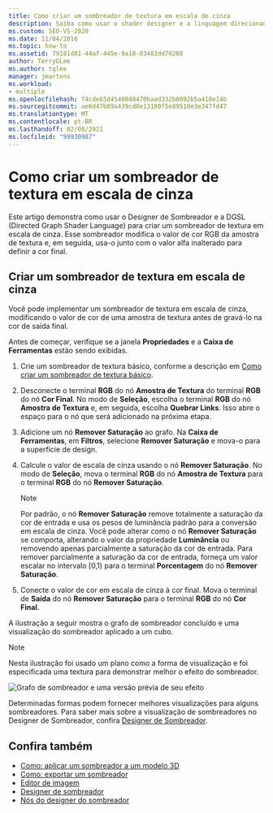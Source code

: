 ```yaml
---
title: Como criar um sombreador de textura em escala de cinza
description: Saiba como usar o shader designer e a linguagem direcionada do grafo Shader para criar um sombreador de textura em escala de cinza que modifica o valor de cor RGB do exemplo de textura.
ms.custom: SEO-VS-2020
ms.date: 11/04/2016
ms.topic: how-to
ms.assetid: 79181d81-44af-445e-9a18-03483dd70260
author: TerryGLee
ms.author: tglee
manager: jmartens
ms.workload:
- multiple
ms.openlocfilehash: f4cde65d4540840470baad332b8092b5a410e14b
ms.sourcegitcommit: ae6d47b09a439cd0e13180f5e89510e3e347fd47
ms.translationtype: MT
ms.contentlocale: pt-BR
ms.lasthandoff: 02/08/2021
ms.locfileid: "99930987"
---
```

# <a name="how-to-create-a-grayscale-texture-shader"></a>Como criar um sombreador de textura em escala de cinza

Este artigo demonstra como usar o Designer de Sombreador e a DGSL (Directed Graph Shader Language) para criar um sombreador de textura em escala de cinza. Esse sombreador modifica o valor de cor RGB da amostra de textura e, em seguida, usa-o junto com o valor alfa inalterado para definir a cor final.

## <a name="create-a-grayscale-texture-shader"></a>Criar um sombreador de textura em escala de cinza

Você pode implementar um sombreador de textura em escala de cinza, modificando o valor de cor de uma amostra de textura antes de gravá-lo na cor de saída final.

Antes de começar, verifique se a janela **Propriedades** e a **Caixa de Ferramentas** estão sendo exibidas.

1. Crie um sombreador de textura básico, conforme a descrição em [Como criar um sombreador de textura básico](../designers/how-to-create-a-basic-texture-shader.md).

2. Desconecte o terminal **RGB** do nó **Amostra de Textura** do terminal **RGB** do nó **Cor Final**. No modo de **Seleção**, escolha o terminal **RGB** do nó **Amostra de Textura** e, em seguida, escolha **Quebrar Links**. Isso abre o espaço para o nó que será adicionado na próxima etapa.

3. Adicione um nó **Remover Saturação** ao grafo. Na **Caixa de Ferramentas**, em **Filtros**, selecione **Remover Saturação** e mova-o para a superfície de design.

4. Calcule o valor de escala de cinza usando o nó **Remover Saturação**. No modo de **Seleção**, mova o terminal **RGB** do nó **Amostra de Textura** para o terminal **RGB** do nó **Remover Saturação**.

    > [!NOTE]
    > Por padrão, o nó **Remover Saturação** remove totalmente a saturação da cor de entrada e usa os pesos de luminância padrão para a conversão em escala de cinza. Você pode alterar como o nó **Remover Saturação** se comporta, alterando o valor da propriedade **Luminância** ou removendo apenas parcialmente a saturação da cor de entrada. Para remover parcialmente a saturação da cor de entrada, forneça um valor escalar no intervalo [0,1) para o terminal **Porcentagem** do nó **Remover Saturação**.

5. Conecte o valor de cor em escala de cinza à cor final. Mova o terminal de **Saída** do nó **Remover Saturação** para o terminal **RGB** do nó **Cor Final**.

A ilustração a seguir mostra o grafo de sombreador concluído e uma visualização do sombreador aplicado a um cubo.

> [!NOTE]
> Nesta ilustração foi usado um plano como a forma de visualização e foi especificada uma textura para demonstrar melhor o efeito do sombreador.

![Grafo de sombreador e uma versão prévia de seu efeito](../designers/media/digit-grayscale-effect.png)

Determinadas formas podem fornecer melhores visualizações para alguns sombreadores. Para saber mais sobre a visualização de sombreadores no Designer de Sombreador, confira [Designer de Sombreador](../designers/shader-designer.md).

## <a name="see-also"></a>Confira também

- [Como: aplicar um sombreador a um modelo 3D](../designers/how-to-apply-a-shader-to-a-3-d-model.md)
- [Como: exportar um sombreador](../designers/how-to-export-a-shader.md)
- [Editor de imagem](../designers/image-editor.md)
- [Designer de sombreador](../designers/shader-designer.md)
- [Nós do designer do sombreador](../designers/shader-designer-nodes.md)
